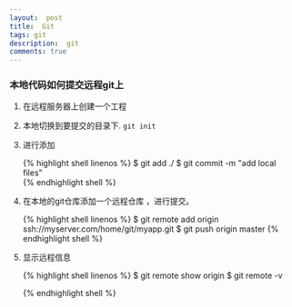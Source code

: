 ```yaml
---
layout:  post
title:  Git 
tags: git
description:  git
comments: true
---
```


### 本地代码如何提交远程git上

1. 在远程服务器上创建一个工程
2. 本地切换到要提交的目录下.  ``` git init ```
3. 进行添加 	
		

	{% highlight shell linenos %}
$ git add ./
$ git commit -m "add local files"	
	{% endhighlight shell %}

4. 在本地的git仓库添加一个远程仓库 ，进行提交。

	
	{% highlight shell linenos %}
$ git remote add origin ssh://myserver.com/home/git/myapp.git
$ git push origin master
	{% endhighlight shell %}

5. 显示远程信息 	
		

	{% highlight shell linenos %}
$ git remote show origin
$ git remote -v

	{% endhighlight shell %}